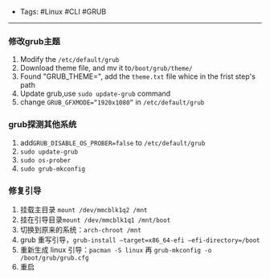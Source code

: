 - Tags: #Linux #CLI #GRUB

---

### 修改grub主题

1. Modify the `/etc/default/grub`
2. Download theme file, and mv it to`/boot/grub/theme/`
3. Found "GRUB_THEME=", add the `theme.txt` file whice in the frist step's path
4. Update grub,use `sudo update-grub` command
5. change `GRUB_GFXMODE=“1920x1080”` in `/etc/default/grub`

### grub探测其他系统

1. add`GRUB_DISABLE_OS_PROBER=false` to `/etc/default/grub`
2. `sudo update-grub`
3. `sudo os-prober`
4. `sudo grub-mkconfig`

### 修复引导

1. 挂载主目录 `mount /dev/mmcblk1q2 /mnt`
2.  挂在引导目录`mount /dev/mmcblk1q1 /mnt/boot`
3. 切换到原来的系统：`arch-chroot /mnt`
4. grub 重写引导，`grub-install —target=x86_64-efi —efi-directory=/boot`
5. 重新生成 linux 引导：`pacman -S linux` 再 `grub-mkconfig -o /boot/grub/grub.cfg`
6. 重启
